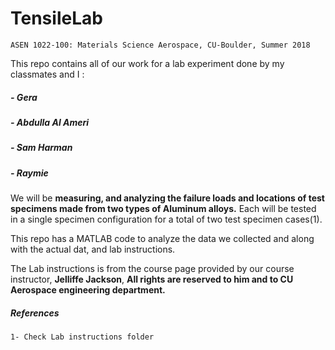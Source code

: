 # TensileLab

` ASEN 1022-100: Materials Science Aerospace, CU-Boulder, Summer 2018 `

This repo contains all of our work for a lab experiment done by my classmates and I :

##### - Gera
##### - Abdulla Al Ameri
##### - Sam Harman
##### - Raymie


We will be **measuring, and analyzing the failure loads and locations of test specimens made from two types of Aluminum alloys.** Each will be tested in a single specimen configuration for a total of two test specimen cases(1). 

This repo has a MATLAB code to analyze the data we collected and along with the actual dat, and lab instructions.

The Lab instructions is from the course page provided by our course instructor, __Jelliffe Jackson__, **All rights are reserved to him and to CU Aerospace engineering department.**


##### References 

` 1- Check Lab instructions folder `